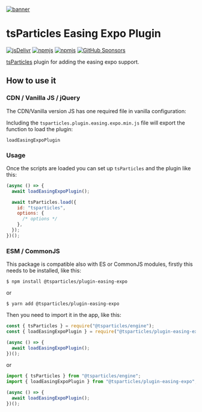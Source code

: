 [![banner](https://particles.js.org/images/banner3.png)](https://particles.js.org)

# tsParticles Easing Expo Plugin

[![jsDelivr](https://data.jsdelivr.com/v1/package/npm/@tsparticles/plugin-easing-expo/badge)](https://www.jsdelivr.com/package/npm/@tsparticles/plugin-easing-expo)
[![npmjs](https://badge.fury.io/js/@tsparticles/plugin-easing-expo.svg)](https://www.npmjs.com/package/@tsparticles/plugin-easing-expo)
[![npmjs](https://img.shields.io/npm/dt/@tsparticles/plugin-easing-expo)](https://www.npmjs.com/package/@tsparticles/plugin-easing-expo) [![GitHub Sponsors](https://img.shields.io/github/sponsors/matteobruni)](https://github.com/sponsors/matteobruni)

[tsParticles](https://github.com/tsparticles/tsparticles) plugin for adding the easing expo support.

## How to use it

### CDN / Vanilla JS / jQuery

The CDN/Vanilla version JS has one required file in vanilla configuration:

Including the `tsparticles.plugin.easing.expo.min.js` file will export the function to load the plugin:

```text
loadEasingExpoPlugin
```

### Usage

Once the scripts are loaded you can set up `tsParticles` and the plugin like this:

```javascript
(async () => {
  await loadEasingExpoPlugin();

  await tsParticles.load({
    id: "tsparticles",
    options: {
      /* options */
    },
  });
})();
```

### ESM / CommonJS

This package is compatible also with ES or CommonJS modules, firstly this needs to be installed, like this:

```shell
$ npm install @tsparticles/plugin-easing-expo
```

or

```shell
$ yarn add @tsparticles/plugin-easing-expo
```

Then you need to import it in the app, like this:

```javascript
const { tsParticles } = require("@tsparticles/engine");
const { loadEasingExpoPlugin } = require("@tsparticles/plugin-easing-expo");

(async () => {
  await loadEasingExpoPlugin();
})();
```

or

```javascript
import { tsParticles } from "@tsparticles/engine";
import { loadEasingExpoPlugin } from "@tsparticles/plugin-easing-expo";

(async () => {
  await loadEasingExpoPlugin();
})();
```
